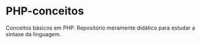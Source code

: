 # PHP-conceitos
 Conceitos básicos em PHP. Repositório meramente didático para estudar a sintaxe da linguagem.
